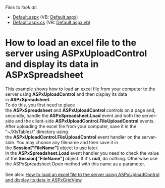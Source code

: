 <!-- default file list -->
*Files to look at*:

* [Default.aspx](./CS/Default.aspx) (VB: [Default.aspx](./VB/Default.aspx))
* [Default.aspx.cs](./CS/Default.aspx.cs) (VB: [Default.aspx.vb](./VB/Default.aspx.vb))
<!-- default file list end -->
# How to load an excel file to the server using ASPxUploadControl and display its data in ASPxSpreadsheet


This example shows how to load an excel file from your computer to the server using <strong>ASP</strong><strong>xUploadControl</strong> and then display its data in <strong>ASPxSpreadsheet</strong>.<br>To do this, you first need to place the <strong>ASPxSpreadsheet</strong> and <strong>ASPxUploadControl </strong>controls on a page and, secondly, handle the<strong> ASPxSpreadsheet.Load </strong>event and both the server-side and the client-side <strong>ASPxUploadControl</strong><strong>.FileUploadControl</strong> events.<br>After uploading the excel file from your computer, save it in the "~/XlsTables/" directory using the <strong>ASPxUploadControl.FileUploadControl</strong> event handler on the server-side. You may choose any filename and then save it in the <strong>Session["FileName"]</strong> object to use later.<br>In the <strong>ASPxSpreadsheet.<strong>Load </strong></strong>event handler you need to check the value of the <strong>Session</strong><strong>[</strong><strong>"</strong><strong>FileName</strong><strong>"</strong><strong>]</strong><strong> </strong>object. If it's <strong>null</strong>, do nothing. Otherwise use the ASPxSpreadsheet.Open method with this name as a parameter.<br><br>See also: <a href="https://www.devexpress.com/Support/Center/p/E5199">How to load an excel file to the server using ASPxUploadControl and display its data in ASPxGridView</a>

<br/>


